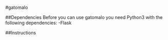 #gatomalo

##Dependencies
Before you can use gatomalo you need Python3 with the following dependencies:
-Flask

##Instructions

